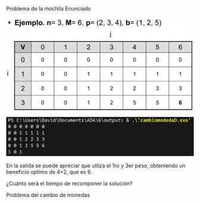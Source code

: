 
Problema de la mochila
Enunciado

![Alt text](mochilaE.png)

![Alt text](mochilaD.png)

En la salida se puede apreciar que utliza el 1ro y 3er  peso, obteniendo un beneficio optimo de 4+2, que es 6.

¿Cuánto será el tiempo de recomponer la solución?

Problema del cambio de monedas

